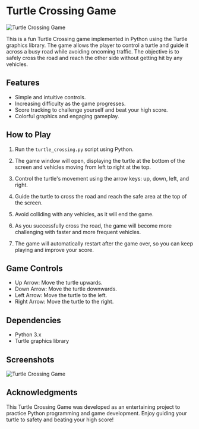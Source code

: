 # Turtle Crossing Game

![Turtle Crossing Game](turtle_crossing.jpg)

This is a fun Turtle Crossing game implemented in Python using the Turtle graphics library. The game allows the player to control a turtle and guide it across a busy road while avoiding oncoming traffic. The objective is to safely cross the road and reach the other side without getting hit by any vehicles.

## Features

- Simple and intuitive controls.
- Increasing difficulty as the game progresses.
- Score tracking to challenge yourself and beat your high score.
- Colorful graphics and engaging gameplay.

## How to Play

1. Run the `turtle_crossing.py` script using Python.

2. The game window will open, displaying the turtle at the bottom of the screen and vehicles moving from left to right at the top.

3. Control the turtle's movement using the arrow keys: up, down, left, and right.

4. Guide the turtle to cross the road and reach the safe area at the top of the screen.

5. Avoid colliding with any vehicles, as it will end the game.

6. As you successfully cross the road, the game will become more challenging with faster and more frequent vehicles.

7. The game will automatically restart after the game over, so you can keep playing and improve your score.

## Game Controls

- Up Arrow: Move the turtle upwards.
- Down Arrow: Move the turtle downwards.
- Left Arrow: Move the turtle to the left.
- Right Arrow: Move the turtle to the right.

## Dependencies

- Python 3.x
- Turtle graphics library

## Screenshots

![Turtle Crossing Game](turtle_crossing_screenshot.png)

## Acknowledgments

This Turtle Crossing Game was developed as an entertaining project to practice Python programming and game development. Enjoy guiding your turtle to safety and beating your high score!
